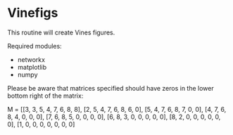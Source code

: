 # Vinefigs
This routine will create Vines figures. 

Required modules:
- networkx
- matplotlib
- numpy

Please be aware that matrices specified should have zeros in the lower bottom right of the matrix:

M = [[3, 3, 5, 4, 7, 6, 8, 8],
[2, 5, 4, 7, 6, 8, 6, 0],
[5, 4, 7, 6, 8, 7, 0, 0],
[4, 7, 6, 8, 4, 0, 0, 0],
[7, 6, 8, 5, 0, 0, 0, 0],
[6, 8, 3, 0, 0, 0, 0, 0],
[8, 2, 0, 0, 0, 0, 0, 0],
[1, 0, 0, 0, 0, 0, 0, 0]
